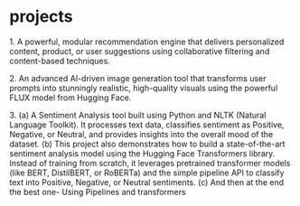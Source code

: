 # projects
<p>1. A powerful, modular recommendation engine that delivers personalized content, product, or user suggestions using collaborative filtering and content-based techniques.</p>
<p>2. An advanced AI-driven image generation tool that transforms user prompts into stunningly realistic, high-quality visuals using the powerful FLUX model from Hugging Face.</p>
<p>3. (a) A Sentiment Analysis tool built using Python and NLTK (Natural Language Toolkit). It processes text data, classifies sentiment as Positive, Negative, or Neutral, and provides insights into the overall mood of the dataset.
      (b) This project also demonstrates how to build a state-of-the-art sentiment analysis model using the Hugging Face Transformers library. Instead of training from scratch, it leverages pretrained transformer models (like BERT, DistilBERT, or RoBERTa) and the simple pipeline API to classify text into Positive, Negative, or Neutral sentiments.
      (c) And then at the end the best one- Using Pipelines and transformers</p>
